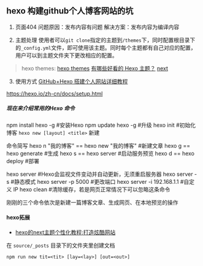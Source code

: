 ## hexo 构建github个人博客网站的坑

1. 页面404
问题原因：发布内容有问题
解决方案：发布内容为编译内容

2. 主题处理
使用者可以`git clone`指定的主题到`/themes`下，同时配置根目录下的`_config.yml`文件，即可使用该主题。同时每个主题都有自己对应的配置，用户可以到主题文件夹下更改相应的配置。

> hexo themes:
> [hexo themes](https://githueb.com/hexojs/hexo/wiki/Themes)
> [有哪些好看的 Hexo 主题？](https://www.zhihu.com/question/24422335)
> [next](http://theme-next.iissnan.com/)

3. 使用方式
[GitHub+Hexo 搭建个人网站详细教程](https://zhuanlan.zhihu.com/p/26625249)

https://hexo.io/zh-cn/docs/setup.html

##### 现在来介绍常用的Hexo 命令

npm install hexo -g #安装Hexo
npm update hexo -g #升级 
hexo init #初始化博客
`hexo new [layout] <title>` 新建

命令简写
hexo n "我的博客" == hexo new "我的博客" #新建文章
hexo g == hexo generate #生成
hexo s == hexo server #启动服务预览
hexo d == hexo deploy #部署

hexo server #Hexo会监视文件变动并自动更新，无须重启服务器
hexo server -s #静态模式
hexo server -p 5000 #更改端口
hexo server -i 192.168.1.1 #自定义 IP
hexo clean #清除缓存，若是网页正常情况下可以忽略这条命令

刚刚的三个命令依次是新建一篇博客文章、生成网页、在本地预览的操作

#### hexo拓展

- [hexo的next主题个性化教程:打造炫酷网站](https://www.jianshu.com/p/f054333ac9e6)

在 `source/_posts` 目录下的文件夹里创建文档

`npm run new tit=<tit> [lay=<lay>] [out=<out>]`